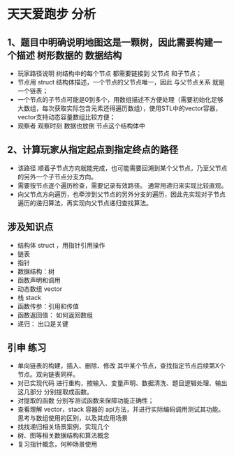 # 天天爱跑步 分析

## 1、题目中明确说明地图这是一颗树，因此需要构建一个描述 树形数据的 数据结构
- 玩家路径说明 树结构中的每个节点 都需要链接到 父节点 和子节点；
- 节点用 struct 结构体描述，一个节点的父节点唯一，因此 与父节点关系 就是一个链表；
- 一个节点的子节点可能是0到多个，用数组描述不方便处理（需要初始化足够大数组，每次获取实际包含元素还得遍历数组），使用STL中的vector容器，vector支持动态容量数组比较方便；
- 观察者 观察时刻 数据也放倒  节点这个结构体中

## 2、计算玩家从指定起点到指定终点的路径
- 该路径 顺着子节点方向就能完成，也可能需要回溯到某个父节点，乃至父节点的另外一个子节点分支方向。
- 需要按节点逐个遍历检查，需要记录有效路径。 通常用递归来实现比较直观。
- 向父节点方向遍历，也牵涉到父节点的另外分支的遍历，因此先实现对子节点遍历的递归算法，再实现向父节点递归查找算法。

## 涉及知识点
- 结构体 struct ，用指针引用操作
- 链表
- 指针
- 数据结构：树
- 函数声明和调用
- 动态数组 vector
- 栈 stack
- 函数传参：引用和传值
- 函数返回值： 如何返回数组
- 递归： 出口是关键

## 引申 练习
- 单向链表的构建，插入、删除、修改 其中某个节点，查找指定节点后续第X个节点。双向链表同样。
- 对已实现代码 进行重构，按输入、变量声明、数据清洗、题目逻辑处理、输出这几部分 分别提取成函数。
- 对提取的函数 分别写测试函数来保障功能正确性；
- 查看理解 vector，stack 容器的 api方法，并进行实际编码调用测试其功能。思考与数组使用的区别，以及其应用场景
- 找找递归相关场景案例，实现几个
- 树、图等相关数据结构和算法概念
- 复习指针概念，何种场景使用